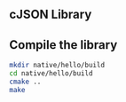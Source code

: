 ## cJSON Library

## Compile the library

```bash
mkdir native/hello/build
cd native/hello/build
cmake ..
make
```